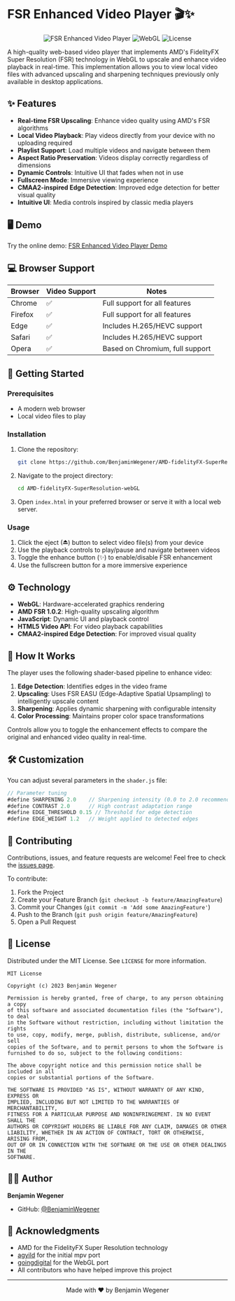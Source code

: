 # FSR Enhanced Video Player 🎬✨

<div align="center">
  
![FSR Enhanced Video Player](https://img.shields.io/badge/FSR-Enhanced_Video_Player-blue?style=for-the-badge)
![WebGL](https://img.shields.io/badge/WebGL-Powered-red?style=for-the-badge)
![License](https://img.shields.io/badge/License-MIT-green?style=for-the-badge)

</div>

A high-quality web-based video player that implements AMD's FidelityFX Super Resolution (FSR) technology in WebGL to upscale and enhance video playback in real-time. This implementation allows you to view local video files with advanced upscaling and sharpening techniques previously only available in desktop applications.

## ✨ Features

- **Real-time FSR Upscaling**: Enhance video quality using AMD's FSR algorithms
- **Local Video Playback**: Play videos directly from your device with no uploading required
- **Playlist Support**: Load multiple videos and navigate between them
- **Aspect Ratio Preservation**: Videos display correctly regardless of dimensions
- **Dynamic Controls**: Intuitive UI that fades when not in use
- **Fullscreen Mode**: Immersive viewing experience
- **CMAA2-inspired Edge Detection**: Improved edge detection for better visual quality
- **Intuitive UI**: Media controls inspired by classic media players

## 🖥️ Demo

Try the online demo: [FSR Enhanced Video Player Demo](https://htmlpreview.github.io/?https://github.com/Benjamin-Wegener/VideoPlayerFSR/blob/master/index.html)



## 💻 Browser Support

| Browser | Video Support | Notes |
|---------|---------------|-------|
| Chrome  | ✅            | Full support for all features |
| Firefox | ✅            | Full support for all features |
| Edge    | ✅            | Includes H.265/HEVC support |
| Safari  | ✅            | Includes H.265/HEVC support |
| Opera   | ✅            | Based on Chromium, full support |

## 🚀 Getting Started

### Prerequisites

- A modern web browser
- Local video files to play

### Installation

1. Clone the repository:
   ```bash
   git clone https://github.com/BenjaminWegener/AMD-fidelityFX-SuperResolution-webGL.git
   ```

2. Navigate to the project directory:
   ```bash
   cd AMD-fidelityFX-SuperResolution-webGL
   ```

3. Open `index.html` in your preferred browser or serve it with a local web server.

### Usage

1. Click the eject (⏏) button to select video file(s) from your device
2. Use the playback controls to play/pause and navigate between videos
3. Toggle the enhance button (✨) to enable/disable FSR enhancement
4. Use the fullscreen button for a more immersive experience

## ⚙️ Technology

- **WebGL**: Hardware-accelerated graphics rendering
- **AMD FSR 1.0.2**: High-quality upscaling algorithm
- **JavaScript**: Dynamic UI and playback control
- **HTML5 Video API**: For video playback capabilities
- **CMAA2-inspired Edge Detection**: For improved visual quality

## 🧩 How It Works

The player uses the following shader-based pipeline to enhance video:

1. **Edge Detection**: Identifies edges in the video frame
2. **Upscaling**: Uses FSR EASU (Edge-Adaptive Spatial Upsampling) to intelligently upscale content
3. **Sharpening**: Applies dynamic sharpening with configurable intensity
4. **Color Processing**: Maintains proper color space transformations

Controls allow you to toggle the enhancement effects to compare the original and enhanced video quality in real-time.

## 🛠️ Customization

You can adjust several parameters in the `shader.js` file:

```javascript
// Parameter tuning
#define SHARPENING 2.0    // Sharpening intensity (0.0 to 2.0 recommended)
#define CONTRAST 2.0      // High contrast adaptation range
#define EDGE_THRESHOLD 0.15 // Threshold for edge detection
#define EDGE_WEIGHT 1.2   // Weight applied to detected edges
```

## 🤝 Contributing

Contributions, issues, and feature requests are welcome! Feel free to check the [issues page](https://github.com/BenjaminWegener/AMD-fidelityFX-SuperResolution-webGL/issues).

To contribute:

1. Fork the Project
2. Create your Feature Branch (`git checkout -b feature/AmazingFeature`)
3. Commit your Changes (`git commit -m 'Add some AmazingFeature'`)
4. Push to the Branch (`git push origin feature/AmazingFeature`)
5. Open a Pull Request

## 📜 License

Distributed under the MIT License. See `LICENSE` for more information.

```
MIT License

Copyright (c) 2023 Benjamin Wegener

Permission is hereby granted, free of charge, to any person obtaining a copy
of this software and associated documentation files (the "Software"), to deal
in the Software without restriction, including without limitation the rights
to use, copy, modify, merge, publish, distribute, sublicense, and/or sell
copies of the Software, and to permit persons to whom the Software is
furnished to do so, subject to the following conditions:

The above copyright notice and this permission notice shall be included in all
copies or substantial portions of the Software.

THE SOFTWARE IS PROVIDED "AS IS", WITHOUT WARRANTY OF ANY KIND, EXPRESS OR
IMPLIED, INCLUDING BUT NOT LIMITED TO THE WARRANTIES OF MERCHANTABILITY,
FITNESS FOR A PARTICULAR PURPOSE AND NONINFRINGEMENT. IN NO EVENT SHALL THE
AUTHORS OR COPYRIGHT HOLDERS BE LIABLE FOR ANY CLAIM, DAMAGES OR OTHER
LIABILITY, WHETHER IN AN ACTION OF CONTRACT, TORT OR OTHERWISE, ARISING FROM,
OUT OF OR IN CONNECTION WITH THE SOFTWARE OR THE USE OR OTHER DEALINGS IN THE
SOFTWARE.
```

## 👨‍💻 Author

**Benjamin Wegener**

- GitHub: [@BenjaminWegener](https://github.com/BenjaminWegener)

## 🙏 Acknowledgments

- AMD for the FidelityFX Super Resolution technology
- [agyild](https://gist.github.com/agyild) for the initial mpv port
- [goingdigital](https://www.shadertoy.com/view/stXSWB) for the WebGL port
- All contributors who have helped improve this project

---

<div align="center">
  
Made with ❤️ by Benjamin Wegener

</div>

